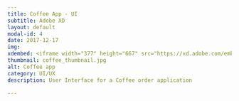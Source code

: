 ```yaml
---
title: Coffee App - UI
subtitle: Adobe XD
layout: default
modal-id: 4
date: 2017-12-17
img: 
xdembed: <iframe width="377" height="667" src="https://xd.adobe.com/embed/73a7d96c-00b1-4970-a006-ff5bf4f570c0?fullscreen&hints=on" frameborder="0" allowfullscreen></iframe>
thumbnail: coffee_thumbnail.jpg
alt: Coffee app
category: UI/UX 
description: User Interface for a Coffee order application

---
```


